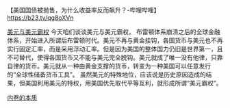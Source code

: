 【美国国债被抛售，为什么收益率反而飙升？-哔哩哔哩】 https://b23.tv/qg8oXVn


[美元与美元霸权](https://v.douyin.com/5LQYYhmqRyw/)
今天咱们谈谈美元与美元霸权。 布雷顿体系崩溃之后的全球金融体系，开始进入所谓后布雷顿时代。美元不再与黄金挂钩，各国货币与美元也不再实行固定汇率，而是采用浮动汇率。但是因为美国的整体国力仍旧是世界第一，且不可替代，使得各国货币又不能与美元完全脱钩。美元就成了唯一没有他律，只靠自律的货币。美元就从一种由黄金支撑的货币，转变为一种美国可以任意发行的“全球性储备货币工具”。 虽然美元的特殊地位，应该说是历史原因造成的结果，但美国利用美元的特权，用美国优先取代平等互利，就形成所谓“美元霸权”。 

[内卷的本质](https://b23.tv/JJlKZV7)
